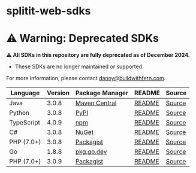# splitit-web-sdks

# ⚠️ Warning: Deprecated SDKs

**⚠️ All SDKs in this repository are fully deprecated as of December 2024.**

- These SDKs are no longer maintained or supported.

For more information, please contact [danny@buildwithfern.com](mailto:danny@buildwithfern.com).

|Language|Version|Package Manager|README|Source|
|-|-|-|-|-|
|Java|3.0.8|[Maven Central](https://central.sonatype.com/artifact/com.konfigthis/splitit-web-java-sdk/3.0.8)|[README](https://github.com/konfig-dev/splitit-web-sdks/tree/HEAD/java#readme)|[Source](https://github.com/konfig-dev/splitit-web-sdks/tree/HEAD/java)|
|Python|3.0.8|[PyPI](https://pypi.org/project/splitit-web-python-sdk/3.0.8)|[README](https://github.com/konfig-dev/splitit-web-sdks/tree/HEAD/python#readme)|[Source](https://github.com/konfig-dev/splitit-web-sdks/tree/HEAD/python)|
|TypeScript|4.0.9|[npm](https://www.npmjs.com/package/splitit-web-typescript-sdk/v/4.0.9)|[README](https://github.com/konfig-dev/splitit-web-sdks/tree/HEAD/typescript#readme)|[Source](https://github.com/konfig-dev/splitit-web-sdks/tree/HEAD/typescript)|
|C#|3.0.8|[NuGet](https://nuget.org/packages/Splitit.Web.Net/3.0.8)|[README](https://github.com/konfig-dev/splitit-web-sdks/tree/HEAD/csharp#readme)|[Source](https://github.com/konfig-dev/splitit-web-sdks/tree/HEAD/csharp)|
|PHP (7.0+)|3.0.8|[Packagist](https://packagist.org/packages/konfig/splitit-web-php-sdk#3.0.8)|[README](https://github.com/konfig-dev/splitit-web-php-sdk/tree/HEAD#readme)|[Source](https://github.com/konfig-dev/splitit-web-php-sdk/tree/HEAD)|
|Go|1.8.8|[pkg.go.dev](https://pkg.go.dev/github.com/konfig-dev/splitit-web-sdks/go)|[README](https://github.com/konfig-dev/splitit-web-sdks/tree/HEAD/go#readme)|[Source](https://github.com/konfig-dev/splitit-web-sdks/tree/HEAD/go)|
|PHP (7.0+)|3.0.9|[Packagist](https://packagist.org/packages/konfig/splitit-web-php-guzzle6-sdk#3.0.9)|[README](https://github.com/konfig-dev/splitit-web-php-guzzle6-sdk/tree/HEAD#readme)|[Source](https://github.com/konfig-dev/splitit-web-php-guzzle6-sdk/tree/HEAD)|
